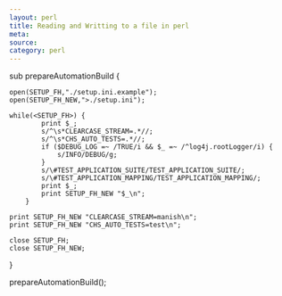 ```yaml
---
layout: perl
title: Reading and Writting to a file in perl
meta:
source:
category: perl
---
```


sub prepareAutomationBuild {

	open(SETUP_FH,"./setup.ini.example");
	open(SETUP_FH_NEW,">./setup.ini");
	
	while(<SETUP_FH>) {
			print $_;
			s/^\s*CLEARCASE_STREAM=.*//;
			s/^\s*CHS_AUTO_TESTS=.*//;
			if ($DEBUG_LOG =~ /TRUE/i && $_ =~ /^log4j.rootLogger/i) {
				s/INFO/DEBUG/g;
			}
			s/\#TEST_APPLICATION_SUITE/TEST_APPLICATION_SUITE/;
			s/\#TEST_APPLICATION_MAPPING/TEST_APPLICATION_MAPPING/;	
			print $_;
			print SETUP_FH_NEW "$_\n";
		}

	print SETUP_FH_NEW "CLEARCASE_STREAM=manish\n";
	print SETUP_FH_NEW "CHS_AUTO_TESTS=test\n";

	close SETUP_FH;
	close SETUP_FH_NEW;
}

prepareAutomationBuild();